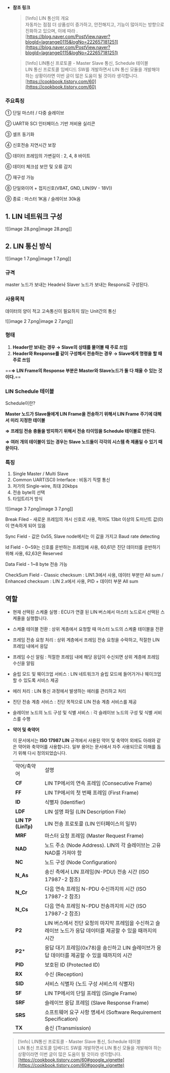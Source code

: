 - **참조 링크**
    
    > [!info] LIN 통신의 개요  
    > 자동차는 점점 더 상품성이 증가하고, 안전해지고, 기능이 많아지는 방향으로 진화하고 있으며, 이에 따라 .  
    > [https://blog.naver.com/PostView.naver?blogId=lagrange0115&logNo=222657181251](https://blog.naver.com/PostView.naver?blogId=lagrange0115&logNo=222657181251)  
    
    > [!info] LIN통신 프로토콜 - Master Slave 통신, Schedule 테이블  
    > LIN 통신 프로토콜 임베디드 SW를 개발하면서 LIN 통신 모듈을 개발해야 하는 상황이라면 이번 글이 많은 도움이 될 것이라 생각합니다.  
    > [https://cookbook.tistory.com/60](https://cookbook.tistory.com/60)  
    

### 주요특징

① 단일 마스터 / 다중 슬레이브

② UART와 SCI 인터페이스 기반 저비용 실리콘

③ 셀프 동기화

④ 신호전송 지연시간 보장

⑤ 데이터 프레임의 가변길이 : 2, 4, 8 바이트

⑥ 데이터 체크섬 보안 및 오류 감지

⑦ 재구성 가능

⑧ 단일와이어 + 접지신호(VBAT, GND, LIN(9V - 18V))

⑨ 종료 : 마스터 1K옴 / 슬레이브 30k옴

  

## 1. LIN 네트워크 구성

![[image 28.png|image 28.png]]

  

## 2. LIN 통신 방식

![[image 1 7.png|image 1 7.png]]

### 규격

master 노드가 보내는 Heade놔 Slaver 노드가 보내는 Respons로 구성된다.

### 사용목적

데이터의 양이 적고 고속통신이 필요하지 않는 Unit간의 통신

![[image 2 7.png|image 2 7.png]]

### 형태

1. **Header만 보내는 경우 → Slave의 상태를 물어볼 때 주로 쓰임**
2. **Header와 Response를 같이 구성해서 전송하는 경우 → Slave에게 명령을 할 때 주로 쓰임**

==**⇒ LIN Frame의 Response 부분은 Master와 Slave노드가 둘 다 채울 수 있는 것이다.**==

  

### LIN Schedule 테이블

Schedule이란?  
  
**Master 노드가 Slave들에게 LIN Frame을 전송하기 위해서 LIN Frame 주기에 대해서 미리 지정한 테이블**

**⇒ 프레임 전송 충돌을 방지하기 위해서 전송 타이밍을 Schedule 테이블로 만든다.**

**⇒ 여러 개의 테이블이 있는 경우는 Slave 노드들이 각각의 시스템 측 제품일 수 있기 때문이다.**

### 특징

1. Single Master / Multi Slave
2. Common UART(SCI) Interface : 비동기 직렬 통신
3. 저가의 Single-wire, 최대 20kbps
4. 전송 byte의 선택
5. 타임트리거 방식

  

![[image 3 7.png|image 3 7.png]]

Break Filed - 새로운 프레임의 개시 신호로 사용, 적어도 13bit 이상의 도미넌트 값(0)이 연속하게 되어 있음

Sync Field - 값은 0x55, Slave node에서는 이 값을 가지고 Baud rate detecting

Id Field - 0~59는 신호를 운반하는 프레임에 사용, 60,61은 진단 데이터를 운반하기 위해 사용, 62,63은 Reserved

Data Field - 1~8 byte 전송 가능

CheckSum Field - Classic checksum : LIN1.3에서 사용, 데이터 부분만 All sum / Enhanced checksum : LIN 2.x에서 사용, PID + 데이터 부분 All sum

  

  

## 역할

- 현재 선택된 스케줄 실행 : ECU가 연결 된 LIN 버스에서 마스터 노드로서 선택된 스케줄을 실행합니다.
- 스케줄 테이블 전환 : 상위 계층에서 요청할 때 마스터 노드의 스케줄 테이블을 전환
- 프레임 전송 요청 처리 : 상위 계층에서 프레임 전송 요청을 수락하고, 적절한 LIN 프레임 내에서 응답
- 프레임 수신 알림 : 적절한 프레임 내에 해당 응답이 수신되면 상위 계층에 프레임 수신을 알림
- 슬립 모드 및 웨이크업 서비스 : LIN 네트워크가 슬립 모드에 들어가거나 웨이크업할 수 있도록 서비스 제공
- 에러 처리 : LIN 통신 과정에서 발생하는 에러를 관리하고 처리
- 진단 전송 계층 서비스 : 진단 목적으로 LIN 전송 계층 서비스를 제공
- 슬레이브 노드의 노드 구성 및 식별 서비스 : 각 슬레이브 노드의 구성 및 식별 서비스를 수행

  

- **약어 및 축약어**
    
    이 문서에서는 **ISO 17987 LIN** 규격에서 사용된 약어 및 축약어 외에도 아래와 같은 약어와 축약어를 사용합니다. 일부 용어는 문서에서 자주 사용되므로 이해를 돕기 위해 다시 정의되었습니다.
    
    |   |   |
    |---|---|
    |약어/축약어|설명|
    |**CF**|LIN TP에서의 연속 프레임 (Consecutive Frame)|
    |**FF**|LIN TP에서의 첫 번째 프레임 (First Frame)|
    |**ID**|식별자 (Identifier)|
    |**LDF**|LIN 설명 파일 (LIN Description File)|
    |**LIN TP (LinTp)**|LIN 전송 프로토콜 (LIN 인터페이스의 일부)|
    |**MRF**|마스터 요청 프레임 (Master Request Frame)|
    |**NAD**|노드 주소 (Node Address). LIN의 각 슬레이브는 고유 NAD를 가져야 함|
    |**NC**|노드 구성 (Node Configuration)|
    |**N_As**|송신 측에서 LIN 프레임(N-PDU) 전송 시간 (ISO 17987-2 참조)|
    |**N_Cr**|다음 연속 프레임 N-PDU 수신까지의 시간 (ISO 17987-2 참조)|
    |**N_Cs**|다음 연속 프레임 N-PDU 전송까지의 시간 (ISO 17987-2 참조)|
    |**P2**|LIN 버스에서 진단 요청의 마지막 프레임을 수신하고 슬레이브 노드가 응답 데이터를 제공할 수 있을 때까지의 시간|
    |**P2***|응답 대기 프레임(0x78)을 송신하고 LIN 슬레이브가 응답 데이터를 제공할 수 있을 때까지의 시간|
    |**PID**|보호된 ID (Protected ID)|
    |**RX**|수신 (Reception)|
    |**SID**|서비스 식별자 (노드 구성 서비스의 식별자)|
    |**SF**|LIN TP에서의 단일 프레임 (Single Frame)|
    |**SRF**|슬레이브 응답 프레임 (Slave Response Frame)|
    |**SRS**|소프트웨어 요구 사항 명세서 (Software Requirement Specification)|
    |**TX**|송신 (Transmission)|
    

  

  

> [!info] LIN통신 프로토콜 - Master Slave 통신, Schedule 테이블  
> LIN 통신 프로토콜 임베디드 SW를 개발하면서 LIN 통신 모듈을 개발해야 하는 상황이라면 이번 글이 많은 도움이 될 것이라 생각합니다.  
> [https://cookbook.tistory.com/60#google_vignette](https://cookbook.tistory.com/60#google_vignette)